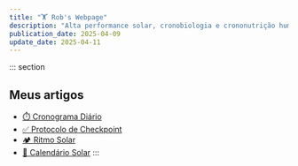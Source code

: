 ```yaml
---
title: "🏋️ Rob's Webpage"
description: "Alta performance solar, cronobiologia e crononutrição humana."
publication_date: 2025-04-09
update_date: 2025-04-11
---
```


::: section
## Meus artigos

* [⏱️ Cronograma Diário](/daily-schedule/)
* [✅ Protocolo de Checkpoint](/checkpoint-protocol/)
* [🏕️ Ritmo Solar](/solar-rhythm/)
* [🌄 Calendário Solar](/solar-calendar/)
:::

